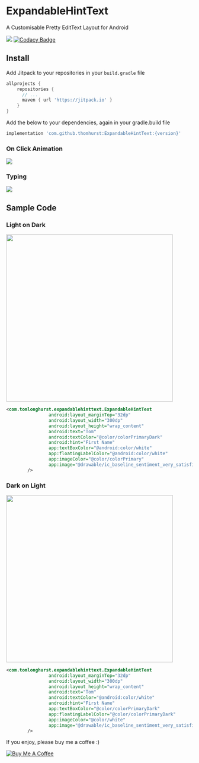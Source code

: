 # ExpandableHintText
A Customisable Pretty EditText Layout for Android

[![](https://jitpack.io/v/thomhurst/ExpandableHintText.svg)](https://jitpack.io/#thomhurst/ExpandableHintText)
[![Codacy Badge](https://api.codacy.com/project/badge/Grade/e6f3c4e528114f678c3feb970b140cbc)](https://www.codacy.com/app/thomhurst/ExpandableHintText?utm_source=github.com&amp;utm_medium=referral&amp;utm_content=thomhurst/ExpandableHintText&amp;utm_campaign=Badge_Grade)

## Install

Add Jitpack to your repositories in your `build.gradle` file

```groovy
allprojects {
    repositories {
      // ...
      maven { url 'https://jitpack.io' }
    }
}
```

Add the below to your dependencies, again in your gradle.build file

```groovy
implementation 'com.github.thomhurst:ExpandableHintText:{version}'
```

### On Click Animation
![](https://github.com/thomhurst/ExpandableHintText/blob/master/images/expandable-hinttext-gif.gif)

### Typing
![](https://github.com/thomhurst/ExpandableHintText/blob/master/images/expandable-hinttext-gif2.gif)

## Sample Code
### Light on Dark

<img src="https://github.com/thomhurst/ExpandableHintText/blob/master/images/light-on-dark.png" width="450"/>

```xml
<com.tomlonghurst.expandablehinttext.ExpandableHintText
                android:layout_marginTop="32dp"
                android:layout_width="300dp"
                android:layout_height="wrap_content"
                android:text="Tom"
                android:textColor="@color/colorPrimaryDark"
                android:hint="First Name"
                app:textBoxColor="@android:color/white"
                app:floatingLabelColor="@android:color/white"
                app:imageColor="@color/colorPrimary"
                app:image="@drawable/ic_baseline_sentiment_very_satisfied_24px"
        />
```

### Dark on Light 

<img src="https://github.com/thomhurst/ExpandableHintText/blob/master/images/dark-on-light.png" width="450"/>

```xml
<com.tomlonghurst.expandablehinttext.ExpandableHintText
                android:layout_marginTop="32dp"
                android:layout_width="300dp"
                android:layout_height="wrap_content"
                android:text="Tom"
                android:textColor="@android:color/white"
                android:hint="First Name"
                app:textBoxColor="@color/colorPrimaryDark"
                app:floatingLabelColor="@color/colorPrimaryDark"
                app:imageColor="@color/white"
                app:image="@drawable/ic_baseline_sentiment_very_satisfied_24px"
        />
```

If you enjoy, please buy me a coffee :)

<a href="https://www.buymeacoffee.com/tomhurst" target="_blank"><img src="https://www.buymeacoffee.com/assets/img/custom_images/orange_img.png" alt="Buy Me A Coffee" style="height: auto !important;width: auto !important;" ></a>
